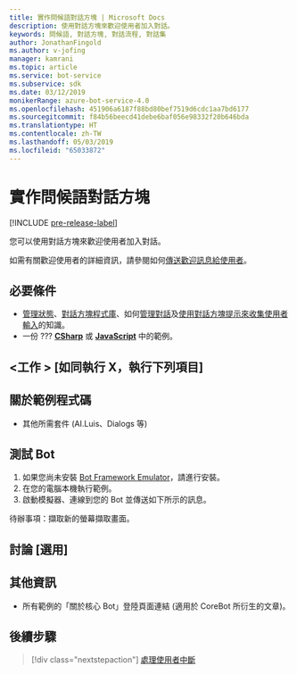 ```yaml
---
title: 實作問候語對話方塊 | Microsoft Docs
description: 使用對話方塊來歡迎使用者加入對話。
keywords: 問候語, 對話方塊, 對話流程, 對話集
author: JonathanFingold
ms.author: v-jofing
manager: kamrani
ms.topic: article
ms.service: bot-service
ms.subservice: sdk
ms.date: 03/12/2019
monikerRange: azure-bot-service-4.0
ms.openlocfilehash: 451906a6187f88bd80bef7519d6cdc1aa7bd6177
ms.sourcegitcommit: f84b56beecd41debe6baf056e98332f20b646bda
ms.translationtype: HT
ms.contentlocale: zh-TW
ms.lasthandoff: 05/03/2019
ms.locfileid: "65033872"
---
```

# <a name="implement-a-greeting-dialog"></a>實作問候語對話方塊

[!INCLUDE [pre-release-label](../includes/pre-release-label.md)]

您可以使用對話方塊來歡迎使用者加入對話。

如需有關歡迎使用者的詳細資訊，請參閱如何[傳送歡迎訊息給使用者][send-welcome]。

## <a name="prerequisites"></a>必要條件

- [管理狀態][concept-state]、[對話方塊程式庫][concept-dialogs]、如何[管理對話][simple-flow]及[使用對話方塊提示來收集使用者輸入][prompting]的知識。
- 一份 ??? [**CSharp**][cs-sample] 或 [**JavaScript**][js-sample] 中的範例。

## <a name="task-as-in-to-do-x-do-these-things"></a>\<工作 > [如同執行 X，執行下列項目]

<!--The key lines of code for this task.
    here are the cool lines that do that.
    just the few lines of implementation without setup.
-->

## <a name="about-the-sample-code"></a>關於範例程式碼

<!--setup & implementation & discussion of the sample code-->

- 其他所需套件 (AI.Luis、Dialogs 等)

<!--Any other key elements to get the code to work.
    Include setup for only the bits critical to the task at hand.
    don't go over all the code in the sample.
-->

## <a name="to-test-the-bot"></a>測試 Bot

1. 如果您尚未安裝 [Bot Framework Emulator](https://aka.ms/bot-framework-emulator-readme)，請進行安裝。
1. 在您的電腦本機執行範例。
1. 啟動模擬器、連線到您的 Bot 並傳送如下所示的訊息。

待辦事項：擷取新的螢幕擷取畫面。

<!--![test dialog prompt sample](~/media/emulator-v4/test-dialog-prompt.png)-->

## <a name="discussion-optional"></a>討論 [選用]

<!--Might be short and descriptive or include additional code for scenarios not covered in the samples repo
-->

## <a name="addition-information"></a>其他資訊

<!--include cross-linking other articles about the same sample.-->

- 所有範例的「關於核心 Bot」登陸頁面連結 (適用於 CoreBot 所衍生的文章)。

## <a name="next-steps"></a>後續步驟

> [!div class="nextstepaction"]
> [處理使用者中斷](bot-builder-howto-handle-user-interrupt.md)

<!-- Footnote-style links -->

[concept-basics]: bot-builder-basics.md
[concept-state]: bot-builder-concept-state.md
[concept-dialogs]: bot-builder-concept-dialog.md

[send-welcome]: bot-builder-send-welcome-message.md

[simple-flow]: bot-builder-dialog-manage-conversation-flow.md
[prompting]: bot-builder-prompts.md
[component-dialogs]: bot-builder-compositcontrol.md

[cs-sample]: ???
[js-sample]: ???
